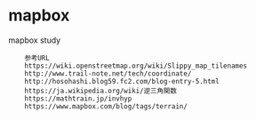 # mapbox
mapbox study

		参考URL
		https://wiki.openstreetmap.org/wiki/Slippy_map_tilenames
		http://www.trail-note.net/tech/coordinate/
		http://hosohashi.blog59.fc2.com/blog-entry-5.html
		https://ja.wikipedia.org/wiki/逆三角関数
		https://mathtrain.jp/invhyp
		https://www.mapbox.com/blog/tags/terrain/